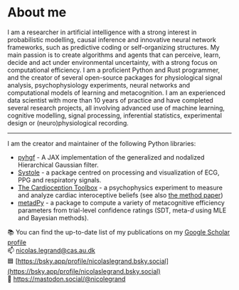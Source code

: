 # About me

I am a researcher in artificial intelligence with a strong interest in probabilistic modelling, causal inference and innovative neural network frameworks, such as predictive coding or self-organizing structures. My main passion is to create algorithms and agents that can perceive, learn, decide and act under environmental uncertainty, with a strong focus on computational efficiency. I am a proficient Python and Rust programmer, and the creator of several open-source packages for physiological signal analysis, psychophysiology experiments, neural networks and computational models of learning and metacognition. I am an experienced data scientist with more than 10 years of practice and have completed several research projects, all involving advanced use of machine learning, cognitive modelling, signal processing, inferential statistics, experimental design or (neuro)physiological recording.

---

I am the creator and maintainer of the following Python libraries:

* [pyhgf](https://github.com/ilabcode/pyhgf) - A JAX implementation of the generalized and nodalized Hierarchical Gaussian filter.
* [Systole](https://LegrandNico.github.io/systole/index.html) - a package centred on processing and visualization of ECG, PPG and respiratory signals.
* [The Cardioception Toolbox](https://github.com/LegrandNico/cardioception-toolbox) - a psychophysics experiment to measure and analyze cardiac interoceptive beliefs (see also [the method paper](https://www.sciencedirect.com/science/article/pii/S0301051121002325))
* [metadPy](https://LegrandNico.github.io/metadPy/) - a package to compute a variety of metacognitive efficiency parameters from trial-level confidence ratings (SDT, meta-*d* using MLE and Bayesian methods).

📚 You can find the up-to-date list of my publications on my [Google Scholar profile](https://scholar.google.fr/citations?user=buFy4tAAAAAJ&hl=fr)  
📫 nicolas.legrand@cas.au.dk  
🟦 [https://bsky.app/profile/nicolaslegrand.bsky.social](https://bsky.app/profile/nicolaslegrand.bsky.social)  
🐘 https://mastodon.social/@nicolegrand

